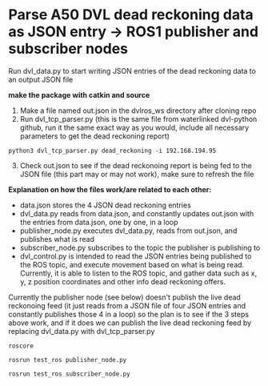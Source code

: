 # Parse A50 DVL dead reckoning data as JSON entry -> ROS1 publisher and subscriber nodes
Run dvl_data.py to start writing JSON entries of the dead reckoning data to an output JSON file

**make the package with catkin and source**
1. Make a file named out.json in the dvlros_ws directory after cloning repo 
2. Run dvl_tcp_parser.py (this is the same file from waterlinked dvl-python github, run it the same exact way as you would, include all necessary parameters to get the dead reckoning report)
```
python3 dvl_tcp_parser.py dead_reckoning -i 192.168.194.95
```
3. Check out.json to see if the dead reckonoing report is being fed to the JSON file (this part may or may not work), make sure to refresh the file

**Explanation on how the files work/are related to each other:**
- data.json stores the 4 JSON dead reckoning entries
- dvl_data.py reads from data.json, and constantly updates out.json with the entries from data.json, one by one, in a loop
- publisher_node.py executes dvl_data.py, reads from out.json, and publishes what is read
- subscriber_node.py subscribes to the topic the publisher is publishing to
- dvl_control.py is intended to read the JSON entries being published to the ROS topic, and execute movement based on what is being read. Currently, it is able to listen to the ROS topic, and gather data such as x, y, z position coordinates and other info dead reckoning offers. 

Currently the publisher node (see below) doesn't publish the live dead reckonoing feed (it just reads from a JSON file of four JSON entries and constantly publishes those 4 in a loop) so the plan is to see if the 3 steps above work, and if it does we can publish the live dead reckoning feed by replacing dvl_data.py with dvl_tcp_parser.py


```
roscore
```

```
rosrun test_ros publisher_node.py
```
```
rosrun test_ros subscriber_node.py
```

